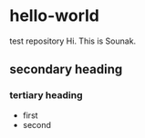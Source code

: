 # hello-world
test repository
Hi. This is Sounak.

## secondary heading
### tertiary heading

* first
* second

